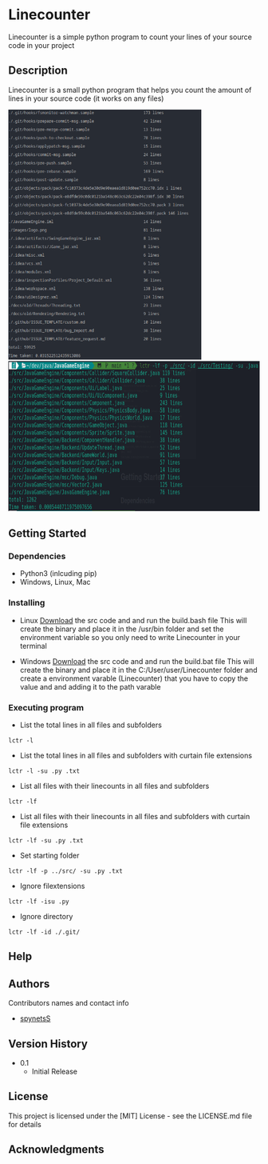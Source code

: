 # Linecounter

Linecounter is a simple python program to count your lines of your source code in your project

## Description

Linecounter is a small python program that helps you count the amount of lines in your source code (it works on any files) 
 
 <a href="https://github.com/spynetS/Linecounter/blob/main/images/show1.png">
    <img src="images/show1.png" alt="Logo" height="500">
    <img src="images/show2.png" alt="Logo" height="300" >
  </a>


## Getting Started

### Dependencies
* Python3 (inlcuding pip)
* Windows, Linux, Mac

### Installing
* Linux
[Download](https://github.com/spynetS/Linecounter.git) the src code and and run the build.bash file
This will create the binary and place it in the /usr/bin folder and set the environment variable
so you only need to write Linecounter in your terminal

* Windows
[Download](https://github.com/spynetS/Linecounter.git) the src code and and run the build.bat file
This will create the binary and place it in the C:/User/user/Linecounter folder and create a environment varable (Linecounter)
that you have to copy the value and and adding it to the path varable

### Executing program

* List the total lines in all files and subfolders
```
lctr -l
```
* List the total lines in all files and subfolders with curtain file extensions
```
lctr -l -su .py .txt
```
* List all files with their linecounts in all files and subfolders
```
lctr -lf
```
* List all files with their linecounts in all files and subfolders with curtain file extensions
```
lctr -lf -su .py .txt
```
* Set starting folder 
```
lctr -lf -p ../src/ -su .py .txt
```
* Ignore filextensions 
```
lctr -lf -isu .py
```
* Ignore directory 
```
lctr -lf -id ./.git/
```
## Help



## Authors

Contributors names and contact info

* [spynetsS](https://github.com/spynetS)
  
## Version History


* 0.1
    * Initial Release

## License

This project is licensed under the [MIT] License - see the LICENSE.md file for details

## Acknowledgments

